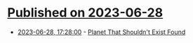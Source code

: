 # [Published on 2023-06-28](index.md)

* [2023-06-28, 17:28:00](https://science.slashdot.org/story/23/06/28/1728230/planet-that-shouldnt-exist-found?utm_source=rss1.0mainlinkanon&utm_medium=feed) - [Planet That Shouldn't Exist Found](https://science.slashdot.org/story/23/06/28/1728230/planet-that-shouldnt-exist-found?utm_source=rss1.0mainlinkanon&utm_medium=feed)
